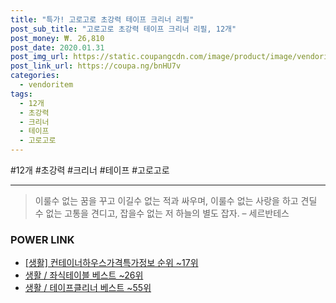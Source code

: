 ```yaml
--- 
title: "특가! 고로고로 초강력 테이프 크리너 리필" 
post_sub_title: "고로고로 초강력 테이프 크리너 리필, 12개" 
post_money: ₩. 26,810 
post_date: 2020.01.31 
post_img_url: https://static.coupangcdn.com/image/product/image/vendoritem/2019/02/08/4186859752/3c224956-3363-463f-899c-5054127bb848.jpg 
post_link_url: https://coupa.ng/bnHU7v 
categories: 
  - vendoritem 
tags: 
  - 12개 
  - 초강력 
  - 크리너 
  - 테이프 
  - 고로고로 
--- 
```

  #12개 #초강력 #크리너 #테이프 #고로고로 
<hr> 

> 이룰수 없는 꿈을 꾸고 이길수 없는 적과 싸우며, 이룰수 없는 사랑을 하고 견딜 수 없는 고통을 견디고, 잡을수 없는 저 하늘의 별도 잡자. – 세르반테스 


### POWER LINK

* <a href="https://blog.naver.com/sakai111/221772795423" target="_blank"> [생활] 컨테이너하우스가격특가정보 순위 ~17위</a>
* <a href="https://blog.naver.com/santokki14/221784971825" target="_blank">생활 / 좌식테이블 베스트 ~26위</a>
* <a href="https://blog.naver.com/santokki14/221790869567" target="_blank">생활 / 테이프클리너 베스트 ~55위</a>
